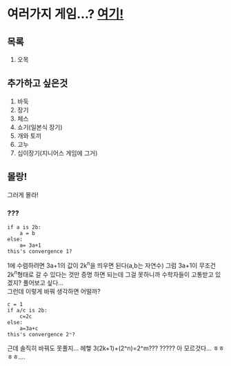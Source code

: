 # 여러가지 게임...? [여기!](https://sudo-g41.github.io/minigame/)
## 목록
1. 오목
## 추가하고 싶은것
1. 바둑
2. 장기
3. 체스
4. 쇼기(일본식 장기)
5. 개와 토끼
6. 고누
7. 십이장기(지니어스 게임에 그거)
## 몰랑!
그러게 몰라!
### ???
```
if a is 2b:
    a = b
else:
    a= 3a+1
this's convergence 1?
```
1에 수렴하려면 3a+1의 값이 2k<sup>n</sup>을 띄우면 된다(a,b는 자연수) 그럼 3a+1이 무조건 2k<sup>n</sup>형태로 갈 수 있다는 것만 증명 하면 되는데 그걸 못하니까 수학자들이 고통받고 있겠지? 풀어보고 싶다...  
그런데 이렇게 바꿔 생각하면 어떨까?
```
c = 1
if a/c is 2b:
    c=2c
else:
    a=3a+c
this's convergence 2ⁿ?
```
근데 솔직히 바꿔도 못풀지... 헤헿
3(2k+1)+(2^n)=2^m???
????? 아 모르것다... ㅎㅎㅎㅎ....